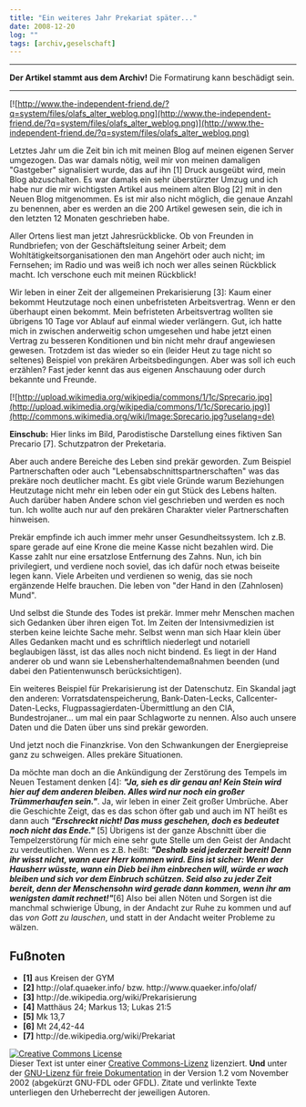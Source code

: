 ```yaml
---
title: "Ein weiteres Jahr Prekariat später..."
date: 2008-12-20
log: ""
tags: [archiv,geselschaft]
---
```

<hr><b>Der Artikel stammt aus dem Archiv!</b> Die Formatirung kann beschädigt sein.<hr>

[![http://www.the-independent-friend.de/?q=system/files/olafs_alter_weblog.png](http://www.the-independent-friend.de/?q=system/files/olafs_alter_weblog.png)](http://www.the-independent-friend.de/?q=system/files/olafs_alter_weblog.png)


Letztes Jahr um die Zeit bin ich mit meinen Blog auf meinen eigenen Server umgezogen. Das war damals nötig, weil mir von meinen damaligen "Gastgeber" signalisiert wurde, das auf ihn [1] Druck ausgeübt wird, mein Blog abzuschalten. Es war damals ein sehr überstürzter Umzug und ich habe nur die mir wichtigsten Artikel aus meinem alten Blog [2] mit in den Neuen Blog  mitgenommen. Es ist mir also nicht möglich, die genaue Anzahl zu benennen, aber es werden an die 200 Artikel gewesen sein, die ich in den letzten 12 Monaten geschrieben habe.
<!--break-->
Aller Ortens liest man jetzt Jahresrückblicke. Ob von Freunden in Rundbriefen; von der Geschäftsleitung seiner Arbeit; dem Wohltätigkeitsorganisationen den man Angehört oder auch nicht; im Fernsehen; im  Radio und was weiß ich noch wer alles seinen Rückblick macht. Ich verschone euch mit meinen Rückblick! 

Wir leben in einer Zeit der allgemeinen Prekarisierung [3]: Kaum einer bekommt Heutzutage noch einen unbefristeten Arbeitsvertrag. Wenn er den überhaupt einen bekommt. Mein befristeten Arbeitsvertrag wollten sie übrigens 10 Tage vor Ablauf auf einmal wieder verlängern. Gut, ich hatte mich in zwischen anderweitig schon umgesehen und habe jetzt einen Vertrag zu besseren Konditionen und bin nicht mehr drauf angewiesen gewesen. Trotzdem ist das wieder so ein (leider Heut zu tage nicht so seltenes) Beispiel von prekären Arbeitsbedingungen. Aber was soll ich euch erzählen? Fast jeder kennt das aus eigenen Anschauung oder durch bekannte und Freunde.

[![http://upload.wikimedia.org/wikipedia/commons/1/1c/Sprecario.jpg](http://upload.wikimedia.org/wikipedia/commons/1/1c/Sprecario.jpg)](http://commons.wikimedia.org/wiki/Image:Sprecario.jpg?uselang=de)


<b>Einschub:</b> Hier links im Bild, Parodistische Darstellung eines fiktiven San Precario [7]. Schutzpatron der Preketaria.

Aber auch andere Bereiche des Leben sind prekär geworden. Zum Beispiel Partnerschaften oder auch "Lebensabschnittspartnerschaften" was das prekäre noch deutlicher macht. Es gibt viele Gründe warum Beziehungen Heutzutage nicht mehr ein leben oder ein gut Stück des Lebens halten. Auch darüber haben Andere schon viel geschrieben und werden es noch tun. Ich wollte auch nur auf den  prekären Charakter vieler Partnerschaften hinweisen.

Prekär empfinde ich auch immer mehr unser Gesundheitssystem. Ich z.B. spare gerade auf eine Krone die meine Kasse nicht bezahlen wird. Die Kasse zahlt nur eine ersatzlose Entfernung des Zahns. Nun, ich bin privilegiert, und verdiene noch soviel, das ich dafür noch etwas beiseite legen kann. Viele Arbeiten und verdienen so wenig, das sie noch ergänzende Helfe brauchen. Die leben von "der Hand in den (Zahnlosen) Mund". 

Und selbst die Stunde des Todes ist prekär. Immer mehr Menschen machen sich Gedanken über ihren eigen Tot. Im Zeiten der Intensivmedizien ist sterben keine leichte Sache mehr. Selbst wenn man sich Haar klein über Alles Gedanken macht und es schriftlich niederlegt und notariell beglaubigen lässt, ist das alles noch nicht bindend. Es liegt in der Hand anderer ob und wann sie Lebensherhaltendemaßnahmen beenden (und dabei den Patientenwunsch berücksichtigen). 

Ein weiteres Beispiel für Prekarisierung ist der Datenschutz. Ein Skandal jagt den anderen: Vorratsdatenspeicherung, Bank-Daten-Lecks, Callcenter-Daten-Lecks, Flugpassagierdaten-Übermittlung an den CIA, Bundestrojaner... um mal ein paar Schlagworte zu nennen. Also auch unsere Daten und die Daten über uns sind prekär geworden.

Und jetzt noch die Finanzkrise. Von den Schwankungen der Energiepreise ganz zu schweigen. Alles prekäre Situationen.

Da möchte man doch an die Ankündigung der Zerstörung des Tempels im Neuen Testament denken [4]: <i><b>"Ja, sieh es dir genau an! Kein Stein wird hier auf dem anderen bleiben. Alles wird nur noch ein großer Trümmerhaufen sein."</b></i>. Ja, wir leben in einer Zeit großer Umbrüche. Aber die Geschichte Zeigt, das es das schon öfter gab und auch im NT heißt es dann auch <i><b>"Erschreckt nicht! Das muss geschehen, doch es bedeutet noch nicht das Ende."</b></i> [5] Übrigens ist der ganze Abschnitt über die Tempelzerstörung für mich eine sehr gute Stelle um den Geist der Andacht zu verdeutlichen. Wenn es z.B. heißt: <i><b>"Deshalb seid jederzeit bereit! Denn ihr wisst nicht, wann euer Herr kommen wird. Eins ist sicher: Wenn der Hausherr wüsste, wann ein Dieb bei ihm einbrechen will, würde er wach bleiben und sich vor dem Einbruch schützen. Seid also zu jeder Zeit bereit, denn der Menschensohn wird gerade dann kommen, wenn ihr am wenigsten damit rechnet!"</b></i>[6] Also bei allen Nöten und Sorgen ist die manchmal schwierige Übung, in der Andacht zur Ruhe zu kommen und auf das <i>von Gott zu lauschen</i>, und statt in der Andacht weiter Probleme zu wälzen. 

<h2>Fußnoten</h2>
<ul>
<li> <b>[1]</b> aus Kreisen der GYM </li>
<li> <b>[2]</b> http://olaf.quaeker.info/ bzw. http://www.quaeker.info/olaf/ </li>
<li> <b>[3]</b> http://de.wikipedia.org/wiki/Prekarisierung </li>
<li> <b>[4]</b> Matthäus 24; Markus 13; Lukas 21:5 </li>
<li> <b>[5]</b> Mk 13,7 </li>
<li> <b>[6]</b> Mt 24,42-44 </li>
<li> <b>[7]</b> http://de.wikipedia.org/wiki/Prekariat </li>
</ul>

<a rel="license" href="http://creativecommons.org/licenses/by-sa/3.0/de/"><img alt="Creative Commons License" style="border-width:0" src="http://i.creativecommons.org/l/by-sa/3.0/de/88x31.png" /></a><br />Dieser <span xmlns:dc="http://purl.org/dc/elements/1.1/" href="http://purl.org/dc/dcmitype/Text" rel="dc:type">Text</span> ist unter einer <a rel="license" href="http://creativecommons.org/licenses/by-sa/3.0/de/">Creative Commons-Lizenz</a> lizenziert. <b>Und</b> unter der <a href="http://de.wikipedia.org/wiki/GFDL">GNU-Lizenz für freie Dokumentation</a> in der Version 1.2 vom November 2002 (abgekürzt GNU-FDL oder GFDL). Zitate und verlinkte Texte unterliegen den Urheberrecht der jeweiligen Autoren.
